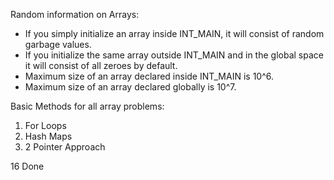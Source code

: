 Random information on Arrays:
- If you simply initialize an array inside INT_MAIN, it will consist of random garbage values.
- If you initialize the same array outside INT_MAIN and in the global space it will consist of all zeroes by default.
- Maximum size of an array declared inside INT_MAIN is 10^6.
- Maximum size of an array declared globally is 10^7.


Basic Methods for all array problems:
1. For Loops
2. Hash Maps
3. 2 Pointer Approach

16 Done
